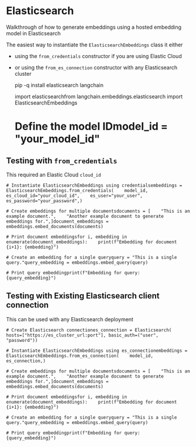Elasticsearch
=============

Walkthrough of how to generate embeddings using a hosted embedding model in Elasticsearch

The easiest way to instantiate the `ElasticsearchEmbeddings` class it either

*   using the `from_credentials` constructor if you are using Elastic Cloud
*   or using the `from_es_connection` constructor with any Elasticsearch cluster

    pip -q install elasticsearch langchain

    import elasticsearchfrom langchain.embeddings.elasticsearch import ElasticsearchEmbeddings

    # Define the model IDmodel_id = "your_model_id"

Testing with `from_credentials`[](#testing-with-from_credentials "Direct link to testing-with-from_credentials")
-----------------------------------------------------------------------------------------------------------------

This required an Elastic Cloud `cloud_id`

    # Instantiate ElasticsearchEmbeddings using credentialsembeddings = ElasticsearchEmbeddings.from_credentials(    model_id,    es_cloud_id="your_cloud_id",    es_user="your_user",    es_password="your_password",)

    # Create embeddings for multiple documentsdocuments = [    "This is an example document.",    "Another example document to generate embeddings for.",]document_embeddings = embeddings.embed_documents(documents)

    # Print document embeddingsfor i, embedding in enumerate(document_embeddings):    print(f"Embedding for document {i+1}: {embedding}")

    # Create an embedding for a single queryquery = "This is a single query."query_embedding = embeddings.embed_query(query)

    # Print query embeddingprint(f"Embedding for query: {query_embedding}")

Testing with Existing Elasticsearch client connection[](#testing-with-existing-elasticsearch-client-connection "Direct link to Testing with Existing Elasticsearch client connection")
---------------------------------------------------------------------------------------------------------------------------------------------------------------------------------------

This can be used with any Elasticsearch deployment

    # Create Elasticsearch connectiones_connection = Elasticsearch(    hosts=["https://es_cluster_url:port"], basic_auth=("user", "password"))

    # Instantiate ElasticsearchEmbeddings using es_connectionembeddings = ElasticsearchEmbeddings.from_es_connection(    model_id,    es_connection,)

    # Create embeddings for multiple documentsdocuments = [    "This is an example document.",    "Another example document to generate embeddings for.",]document_embeddings = embeddings.embed_documents(documents)

    # Print document embeddingsfor i, embedding in enumerate(document_embeddings):    print(f"Embedding for document {i+1}: {embedding}")

    # Create an embedding for a single queryquery = "This is a single query."query_embedding = embeddings.embed_query(query)

    # Print query embeddingprint(f"Embedding for query: {query_embedding}")